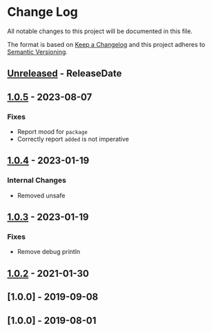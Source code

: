 # Change Log
All notable changes to this project will be documented in this file.

The format is based on [Keep a Changelog](http://keepachangelog.com/)
and this project adheres to [Semantic Versioning](http://semver.org/).

<!-- next-header -->
## [Unreleased] - ReleaseDate

## [1.0.5] - 2023-08-07

### Fixes

- Report mood for `package`
- Correctly report `added` is not imperative

## [1.0.4] - 2023-01-19

### Internal Changes

- Removed unsafe

## [1.0.3] - 2023-01-19

### Fixes

- Remove debug println

## [1.0.2] - 2021-01-30

## [1.0.0] - 2019-09-08


## [1.0.0] - 2019-08-01

<!-- next-url -->
[Unreleased]: https://github.com/crate-ci/imperative/compare/v1.0.5...HEAD
[1.0.5]: https://github.com/crate-ci/imperative/compare/v1.0.4...v1.0.5
[1.0.4]: https://github.com/crate-ci/imperative/compare/v1.0.3...v1.0.4
[1.0.3]: https://github.com/crate-ci/imperative/compare/v1.0.2...v1.0.3
[1.0.2]: https://github.com/crate-ci/imperative/compare/v1.0.1...v1.0.2
[1.0.1]: https://github.com/crate-ci/imperative/compare/v1.0.0...v1.0.1
